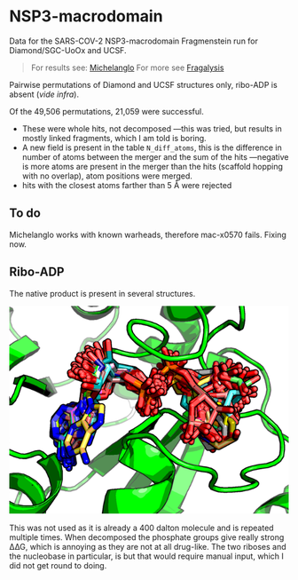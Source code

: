 # NSP3-macrodomain
Data for the SARS-COV-2 NSP3-macrodomain Fragmenstein run for Diamond/SGC-UoOx and UCSF.

> For results see: [Michelanglo](https://michelanglo.sgc.ox.ac.uk/data/df1524a6-d6f1-44a9-bd61-3515696a1dab)
> For more see [Fragalysis](https://fragalysis.diamond.ac.uk/viewer/react/preview/target/mArh)

Pairwise permutations of Diamond and UCSF structures only, ribo-ADP is absent (_vide_ _infra_).

Of the 49,506 permutations, 21,059 were successful.

* These were whole hits, not decomposed —this was tried, but results in mostly linked fragments, which I am told is boring.
* A new field is present in the table `N_diff_atoms`, this is the difference in number of atoms between the merger and the
sum of the hits —negative is more atoms are present in the merger than the hits (scaffold hopping with no overlap),
atom positions were merged.
* hits with the closest atoms farther than 5 Å were rejected

## To do

Michelanglo works with known warheads, therefore mac-x0570 fails. Fixing now.

## Ribo-ADP
The native product is present in several structures. 

![crowd](RADP.png)

This was not used as it is already a 400 dalton molecule and is repeated multiple times.
When decomposed the phosphate groups give really strong ∆∆G, which is annoying as they are not at all drug-like.
The two riboses and the nucleobase in particular, is but that would require manual input, which I did not get round to doing.

